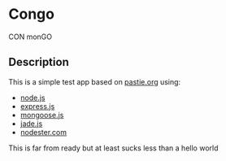 # Congo
   CON monGO
## Description
   This is a simple test app based on [pastie.org](http://www.pastie.org) using:

 * [node.js](http://www.node.org)
 * [express.js](http://www.expressjs.com)
 * [mongoose.js](http://www.mongoosejs.com)
 * [jade.js](http://www.jade-lang.com)
 * [nodester.com](http://www.nodester.com)

  This is far from ready but at least sucks less than a hello world
